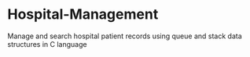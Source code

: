 # Hospital-Management
Manage and search hospital patient records using queue and stack data structures in C language
